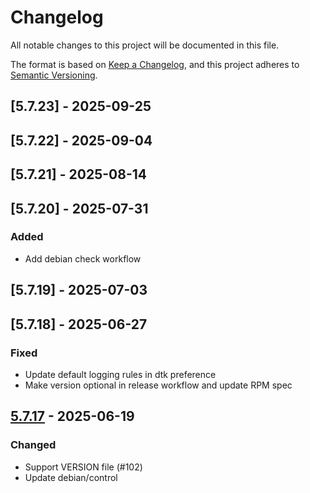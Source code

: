 # Changelog

All notable changes to this project will be documented in this file.

The format is based on [Keep a Changelog](https://keepachangelog.com/en/1.0.0/),
and this project adheres to [Semantic Versioning](https://semver.org/spec/v2.0.0.html).

## [5.7.23] - 2025-09-25

## [5.7.22] - 2025-09-04

## [5.7.21] - 2025-08-14

## [5.7.20] - 2025-07-31

### Added

- Add debian check workflow

## [5.7.19] - 2025-07-03

## [5.7.18] - 2025-06-27

### Fixed

- Update default logging rules in dtk preference
- Make version optional in release workflow and update RPM spec

## [5.7.17] - 2025-06-19

### Changed

- Support VERSION file (#102)
- Update debian/control

[5.7.17]: https://github.com/linuxdeepin/dtkcommon/compare/5.7.16..5.7.17

<!-- generated by git-cliff -->
